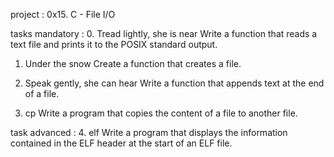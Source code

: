 project : 0x15. C - File I/O

tasks mandatory :
0. Tread lightly, she is near
Write a function that reads a text file and prints it to the POSIX standard output.

1. Under the snow
Create a function that creates a file.

2. Speak gently, she can hear
Write a function that appends text at the end of a file.

3. cp
Write a program that copies the content of a file to another file.

task advanced :
4. elf
Write a program that displays the information contained in the ELF header at the start of an ELF file.

